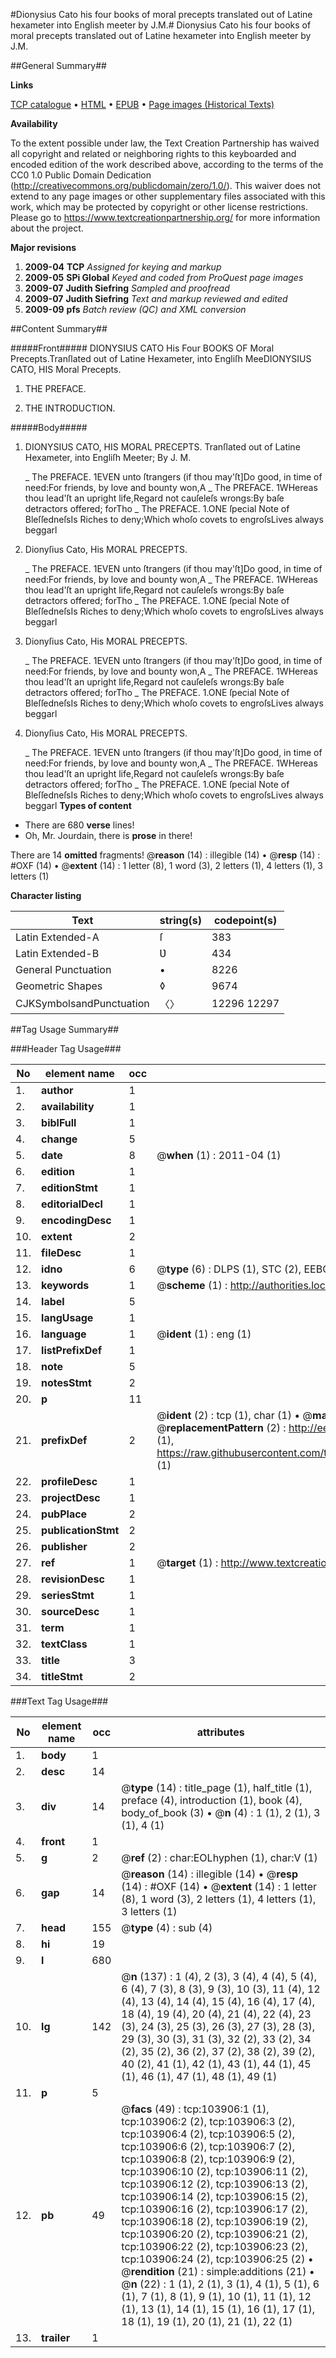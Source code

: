 #Dionysius Cato his four books of moral precepts translated out of Latine hexameter into English meeter by J.M.#
Dionysius Cato his four books of moral precepts translated out of Latine hexameter into English meeter by J.M.

##General Summary##

**Links**

[TCP catalogue](http://www.ota.ox.ac.uk/tcp/)  • 
[HTML](http://tei.it.ox.ac.uk/tcp/Texts-HTML/free/A31/A31360.html)  • 
[EPUB](http://tei.it.ox.ac.uk/tcp/Texts-EPUB/free/A31/A31360.epub) • 
[Page images (Historical Texts)](https://historicaltexts.jisc.ac.uk/eebo-15579910e)

**Availability**

To the extent possible under law, the Text Creation Partnership has waived all copyright and related or neighboring rights to this keyboarded and encoded edition of the work described above, according to the terms of the CC0 1.0 Public Domain Dedication (http://creativecommons.org/publicdomain/zero/1.0/). This waiver does not extend to any page images or other supplementary files associated with this work, which may be protected by copyright or other license restrictions. Please go to https://www.textcreationpartnership.org/ for more information about the project.

**Major revisions**

1. __2009-04__ __TCP__ *Assigned for keying and markup*
1. __2009-05__ __SPi Global__ *Keyed and coded from ProQuest page images*
1. __2009-07__ __Judith Siefring__ *Sampled and proofread*
1. __2009-07__ __Judith Siefring__ *Text and markup reviewed and edited*
1. __2009-09__ __pfs__ *Batch review (QC) and XML conversion*

##Content Summary##

#####Front#####
DIONYSIUS CATO His Four BOOKS OF Moral Precepts.Tranſlated out of Latine Hexameter, into Engliſh MeeDIONYSIUS CATO, HIS Moral Precepts.
1. THE PREFACE.

1. THE INTRODUCTION.

#####Body#####

1. DIONYSIUS CATO, HIS MORAL PRECEPTS. Tranſlated out of Latine Hexameter, into Engliſh Meeter; By J. M.

    _ The PREFACE.
1EVEN unto ſtrangers (if thou may'ſt]Do good, in time of need:For friends, by love and bounty won,A 
    _  The PREFACE.
1WHereas thou lead'ſt an upright life,Regard not cauſeleſs wrongs:By baſe detractors offered; forTho
    _  The PREFACE.
1.ONE ſpecial Note of BleſſedneſsIs Riches to deny;Which whoſo covets to engroſsLives always beggarl
1. Dionyſius Cato, His MORAL PRECEPTS.

    _ The PREFACE.
1EVEN unto ſtrangers (if thou may'ſt]Do good, in time of need:For friends, by love and bounty won,A 
    _  The PREFACE.
1WHereas thou lead'ſt an upright life,Regard not cauſeleſs wrongs:By baſe detractors offered; forTho
    _  The PREFACE.
1.ONE ſpecial Note of BleſſedneſsIs Riches to deny;Which whoſo covets to engroſsLives always beggarl
1. Dionyſius Cato, His MORAL PRECEPTS.

    _ The PREFACE.
1EVEN unto ſtrangers (if thou may'ſt]Do good, in time of need:For friends, by love and bounty won,A 
    _  The PREFACE.
1WHereas thou lead'ſt an upright life,Regard not cauſeleſs wrongs:By baſe detractors offered; forTho
    _  The PREFACE.
1.ONE ſpecial Note of BleſſedneſsIs Riches to deny;Which whoſo covets to engroſsLives always beggarl
1. Dionyſius Cato, His MORAL PRECEPTS.

    _ The PREFACE.
1EVEN unto ſtrangers (if thou may'ſt]Do good, in time of need:For friends, by love and bounty won,A 
    _  The PREFACE.
1WHereas thou lead'ſt an upright life,Regard not cauſeleſs wrongs:By baſe detractors offered; forTho
    _  The PREFACE.
1.ONE ſpecial Note of BleſſedneſsIs Riches to deny;Which whoſo covets to engroſsLives always beggarl
**Types of content**

  * There are 680 **verse** lines!
  * Oh, Mr. Jourdain, there is **prose** in there!

There are 14 **omitted** fragments! 
 @__reason__ (14) : illegible (14)  •  @__resp__ (14) : #OXF (14)  •  @__extent__ (14) : 1 letter (8), 1 word (3), 2 letters (1), 4 letters (1), 3 letters (1)

**Character listing**


|Text|string(s)|codepoint(s)|
|---|---|---|
|Latin Extended-A|ſ|383|
|Latin Extended-B|Ʋ|434|
|General Punctuation|•|8226|
|Geometric Shapes|◊|9674|
|CJKSymbolsandPunctuation|〈〉|12296 12297|

##Tag Usage Summary##

###Header Tag Usage###

|No|element name|occ|attributes|
|---|---|---|---|
|1.|__author__|1||
|2.|__availability__|1||
|3.|__biblFull__|1||
|4.|__change__|5||
|5.|__date__|8| @__when__ (1) : 2011-04 (1)|
|6.|__edition__|1||
|7.|__editionStmt__|1||
|8.|__editorialDecl__|1||
|9.|__encodingDesc__|1||
|10.|__extent__|2||
|11.|__fileDesc__|1||
|12.|__idno__|6| @__type__ (6) : DLPS (1), STC (2), EEBO-CITATION (1), OCLC (1), VID (1)|
|13.|__keywords__|1| @__scheme__ (1) : http://authorities.loc.gov/ (1)|
|14.|__label__|5||
|15.|__langUsage__|1||
|16.|__language__|1| @__ident__ (1) : eng (1)|
|17.|__listPrefixDef__|1||
|18.|__note__|5||
|19.|__notesStmt__|2||
|20.|__p__|11||
|21.|__prefixDef__|2| @__ident__ (2) : tcp (1), char (1)  •  @__matchPattern__ (2) : ([0-9\-]+):([0-9IVX]+) (1), (.+) (1)  •  @__replacementPattern__ (2) : http://eebo.chadwyck.com/downloadtiff?vid=$1&page=$2 (1), https://raw.githubusercontent.com/textcreationpartnership/Texts/master/tcpchars.xml#$1 (1)|
|22.|__profileDesc__|1||
|23.|__projectDesc__|1||
|24.|__pubPlace__|2||
|25.|__publicationStmt__|2||
|26.|__publisher__|2||
|27.|__ref__|1| @__target__ (1) : http://www.textcreationpartnership.org/docs/. (1)|
|28.|__revisionDesc__|1||
|29.|__seriesStmt__|1||
|30.|__sourceDesc__|1||
|31.|__term__|1||
|32.|__textClass__|1||
|33.|__title__|3||
|34.|__titleStmt__|2||


###Text Tag Usage###

|No|element name|occ|attributes|
|---|---|---|---|
|1.|__body__|1||
|2.|__desc__|14||
|3.|__div__|14| @__type__ (14) : title_page (1), half_title (1), preface (4), introduction (1), book (4), body_of_book (3)  •  @__n__ (4) : 1 (1), 2 (1), 3 (1), 4 (1)|
|4.|__front__|1||
|5.|__g__|2| @__ref__ (2) : char:EOLhyphen (1), char:V (1)|
|6.|__gap__|14| @__reason__ (14) : illegible (14)  •  @__resp__ (14) : #OXF (14)  •  @__extent__ (14) : 1 letter (8), 1 word (3), 2 letters (1), 4 letters (1), 3 letters (1)|
|7.|__head__|155| @__type__ (4) : sub (4)|
|8.|__hi__|19||
|9.|__l__|680||
|10.|__lg__|142| @__n__ (137) : 1 (4), 2 (3), 3 (4), 4 (4), 5 (4), 6 (4), 7 (3), 8 (3), 9 (3), 10 (3), 11 (4), 12 (4), 13 (4), 14 (4), 15 (4), 16 (4), 17 (4), 18 (4), 19 (4), 20 (4), 21 (4), 22 (4), 23 (3), 24 (3), 25 (3), 26 (3), 27 (3), 28 (3), 29 (3), 30 (3), 31 (3), 32 (2), 33 (2), 34 (2), 35 (2), 36 (2), 37 (2), 38 (2), 39 (2), 40 (2), 41 (1), 42 (1), 43 (1), 44 (1), 45 (1), 46 (1), 47 (1), 48 (1), 49 (1)|
|11.|__p__|5||
|12.|__pb__|49| @__facs__ (49) : tcp:103906:1 (1), tcp:103906:2 (2), tcp:103906:3 (2), tcp:103906:4 (2), tcp:103906:5 (2), tcp:103906:6 (2), tcp:103906:7 (2), tcp:103906:8 (2), tcp:103906:9 (2), tcp:103906:10 (2), tcp:103906:11 (2), tcp:103906:12 (2), tcp:103906:13 (2), tcp:103906:14 (2), tcp:103906:15 (2), tcp:103906:16 (2), tcp:103906:17 (2), tcp:103906:18 (2), tcp:103906:19 (2), tcp:103906:20 (2), tcp:103906:21 (2), tcp:103906:22 (2), tcp:103906:23 (2), tcp:103906:24 (2), tcp:103906:25 (2)  •  @__rendition__ (21) : simple:additions (21)  •  @__n__ (22) : 1 (1), 2 (1), 3 (1), 4 (1), 5 (1), 6 (1), 7 (1), 8 (1), 9 (1), 10 (1), 11 (1), 12 (1), 13 (1), 14 (1), 15 (1), 16 (1), 17 (1), 18 (1), 19 (1), 20 (1), 21 (1), 22 (1)|
|13.|__trailer__|1||

